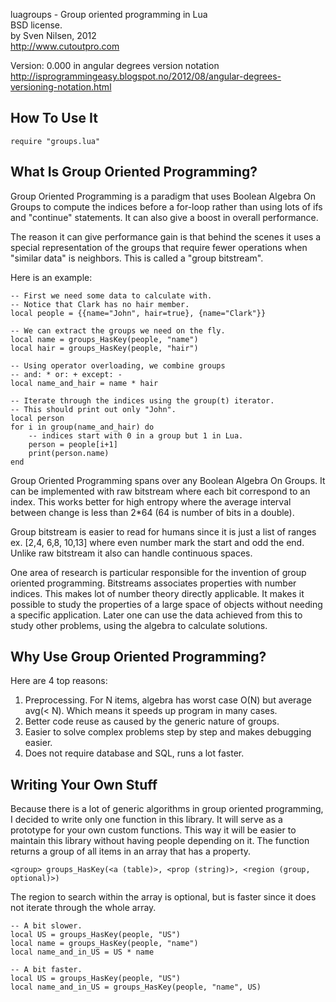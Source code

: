 luagroups - Group oriented programming in Lua  
BSD license.  
by Sven Nilsen, 2012  
http://www.cutoutpro.com  

Version: 0.000 in angular degrees version notation  
http://isprogrammingeasy.blogspot.no/2012/08/angular-degrees-versioning-notation.html


## How To Use It

    require "groups.lua"

## What Is Group Oriented Programming?

Group Oriented Programming is a paradigm that uses Boolean Algebra On Groups to compute the indices before a for-loop rather than using lots of ifs and "continue" statements. It can also give a boost in overall performance.

The reason it can give performance gain is that behind the scenes it uses a special representation of the groups that require fewer operations when "similar data" is neighbors. This is called a "group bitstream".

Here is an example:

    -- First we need some data to calculate with.
    -- Notice that Clark has no hair member.
    local people = {{name="John", hair=true}, {name="Clark"}}

    -- We can extract the groups we need on the fly.
    local name = groups_HasKey(people, "name")
    local hair = groups_HasKey(people, "hair")

    -- Using operator overloading, we combine groups
    -- and: * or: + except: -
    local name_and_hair = name * hair

    -- Iterate through the indices using the group(t) iterator.
    -- This should print out only "John".
    local person
    for i in group(name_and_hair) do
        -- indices start with 0 in a group but 1 in Lua.
        person = people[i+1]
        print(person.name)
    end

Group Oriented Programming spans over any Boolean Algebra On Groups. It can be implemented with raw bitstream where each bit correspond to an index. This works better for high entropy where the average interval between change is less than 2*64 (64 is number of bits in a double).

Group bitstream is easier to read for humans since it is just a list of ranges ex. [2,4, 6,8, 10,13] where even number mark the start and odd the end. Unlike raw bitstream it also can handle continuous spaces.

One area of research is particular responsible for the invention of group oriented programming. Bitstreams associates properties with number indices. This makes lot of number theory directly applicable. It makes it possible to study the properties of a large space of objects without needing a specific application. Later one can use the data achieved from this to study other problems, using the algebra to calculate solutions.

## Why Use Group Oriented Programming?

Here are 4 top reasons:

1. Preprocessing. For N items, algebra has worst case O(N) but average avg(&lt; N). Which means it speeds up program in many cases.
2. Better code reuse as caused by the generic nature of groups.
3. Easier to solve complex problems step by step and makes debugging easier.
4. Does not require database and SQL, runs a lot faster.

## Writing Your Own Stuff

Because there is a lot of generic algorithms in group oriented programming, I decided to write only one function in this library. It will serve as a prototype for your own custom functions. This way it will be easier to maintain this library without having people depending on it. The function returns a group of all items in an array that has a property.

    <group> groups_HasKey(<a (table)>, <prop (string)>, <region (group, optional)>)

The region to search within the array is optional, but is faster since it does not iterate through the whole array.

    -- A bit slower.
    local US = groups_HasKey(people, "US")
    local name = groups_HasKey(people, "name")
    local name_and_in_US = US * name

    -- A bit faster.
    local US = groups_HasKey(people, "US")
    local name_and_in_US = groups_HasKey(people, "name", US)

